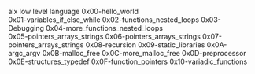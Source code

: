 alx low level language
0x00-hello_world              
0x01-variables_if_else_while
0x02-functions_nested_loops
0x03-Debugging
0x04-more_functions_nested_loops  
0x05-pointers_arrays_strings
0x06-pointers_arrays_strings
0x07-pointers_arrays_strings
0x08-recursion
0x09-static_libraries
0x0A-argc_argv
0x0B-malloc_free
0x0C-more_malloc_free
0x0D-preprocessor
0x0E-structures_typedef
0x0F-function_pointers
0x10-variadic_functions
